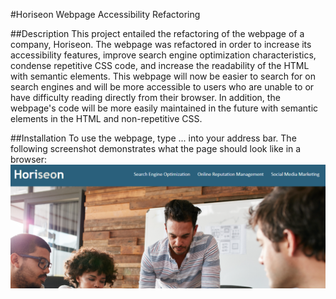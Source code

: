 #Horiseon Webpage Accessibility Refactoring

##Description
This project entailed the refactoring of the webpage of a company, Horiseon.  The webpage was refactored in order to increase its accessibility features, improve search engine optimization characteristics, condense repetitive CSS code, and increase the readability of the HTML with semantic elements.  This webpage will now be easier to search for on search engines and will be more accessible to users who are unable to or have difficulty reading directly from their browser.  In addition, the webpage's code will be more easily maintained in the future with semantic elements in the HTML and non-repetitive CSS.

##Installation
To use the webpage, type ...  into your address bar.
The following screenshot demonstrates what the page should look like in a browser:
![horiseon webpage screenshot](assets/images/horiseon-screenshot.png)